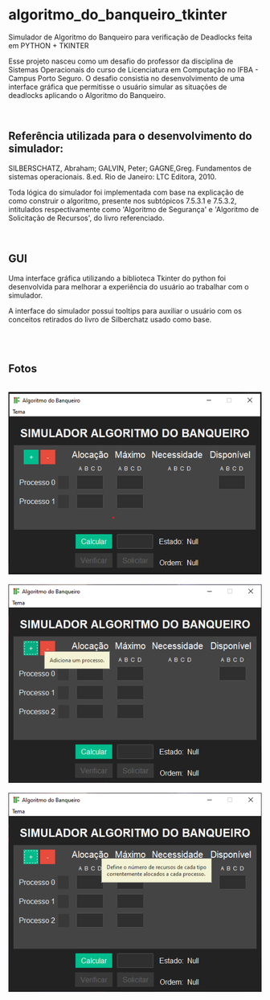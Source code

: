# algoritmo_do_banqueiro_tkinter
Simulador de Algoritmo do Banqueiro para verificação de Deadlocks feita em PYTHON + TKINTER

Esse projeto nasceu como um desafio do professor da disciplina de Sistemas Operacionais do curso de Licenciatura em Computação no IFBA - Campus Porto Seguro. O desafio consistia no desenvolvimento de uma interface gráfica que permitisse o usuário simular as situações de deadlocks aplicando o Algoritmo do Banqueiro.

</br>
<h2>Referência utilizada para o desenvolvimento do simulador: </h2>
<p>SILBERSCHATZ, Abraham; GALVIN, Peter; GAGNE,Greg. Fundamentos de sistemas operacionais. 8.ed. Rio de Janeiro: LTC Editora, 2010.</p>

<p>Toda lógica do simulador foi implementada com base na explicação de como construir o algoritmo, presente nos subtópicos 7.5.3.1 e 7.5.3.2, intitulados respectivamente como 'Algoritmo de Segurança' e 'Algoritmo de Solicitação de Recursos', do livro referenciado.<p>

</br>

<h2>GUI</h2>

<p>Uma interface gráfica utilizando a biblioteca Tkinter do python foi desenvolvida para melhorar a experiência do usuário ao trabalhar com o simulador.</p>

<p>A interface do simulador possui tooltips para auxiliar o usuário com os conceitos retirados do livro de Silberchatz usado como base.<p>
</br>
</br>

<h2>Fotos</h2>
</br>
<div align="center">
<img src="./tela1.png">
</div>
</br>
<div align="center">
<img src="./tela2.png">
</div>
</br>
<div align="center">
<img src="./tela3.png">
</div>
